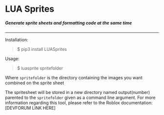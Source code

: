 
# LUA Sprites
##### Generate sprite sheets and formatting code at the same time
---

Installation:

> $ pip3 install LUASprites

Usage: 
> $ luasprite spritefolder

Where ```spritefolder``` is the directory containing the images you want combined on the sprite sheet


The spritesheet will be stored in a new directory named output(number) parented to the ```spritefolder``` given as a command line argument. For more information regarding this tool, please refer to the Roblox documentation: [DEVFORUM LINK HERE]